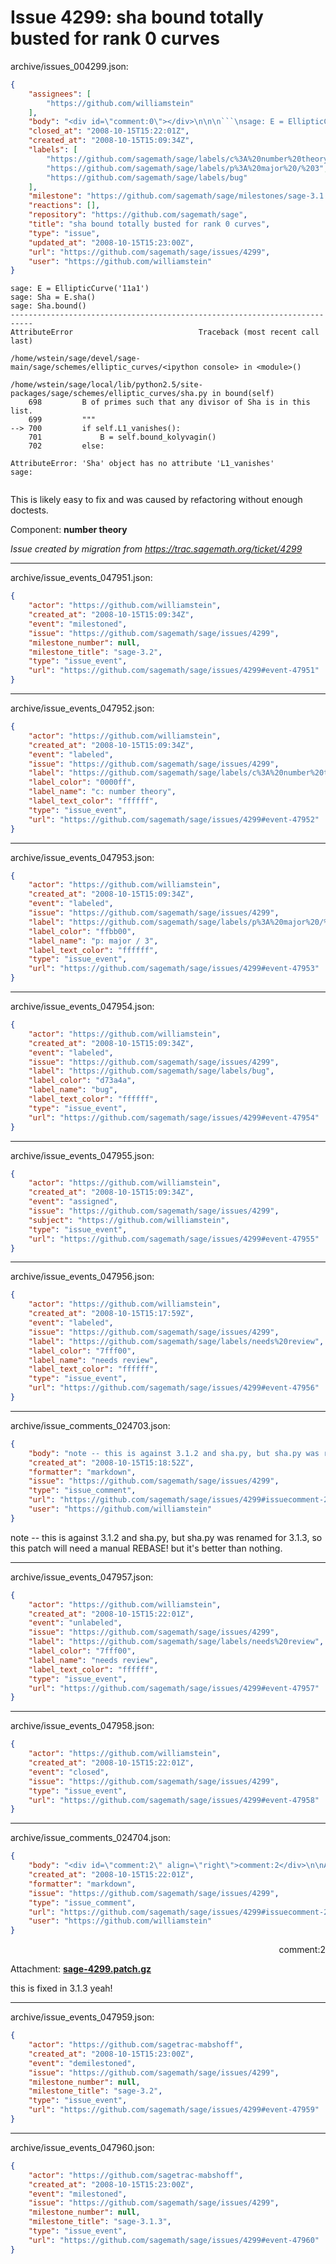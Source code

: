 # Issue 4299: sha bound totally busted for rank 0 curves

archive/issues_004299.json:
```json
{
    "assignees": [
        "https://github.com/williamstein"
    ],
    "body": "<div id=\"comment:0\"></div>\n\n\n```\nsage: E = EllipticCurve('11a1')\nsage: Sha = E.sha()\nsage: Sha.bound()\n---------------------------------------------------------------------------\nAttributeError                            Traceback (most recent call last)\n\n/home/wstein/sage/devel/sage-main/sage/schemes/elliptic_curves/<ipython console> in <module>()\n\n/home/wstein/sage/local/lib/python2.5/site-packages/sage/schemes/elliptic_curves/sha.py in bound(self)\n    698         B of primes such that any divisor of Sha is in this list.\n    699         \"\"\"\n--> 700         if self.L1_vanishes():\n    701             B = self.bound_kolyvagin()\n    702         else:\n\nAttributeError: 'Sha' object has no attribute 'L1_vanishes'\nsage:\n                                        \n```\n\nThis is likely easy to fix and was caused by refactoring without enough doctests.\n\nComponent: **number theory**\n\n_Issue created by migration from https://trac.sagemath.org/ticket/4299_\n\n",
    "closed_at": "2008-10-15T15:22:01Z",
    "created_at": "2008-10-15T15:09:34Z",
    "labels": [
        "https://github.com/sagemath/sage/labels/c%3A%20number%20theory",
        "https://github.com/sagemath/sage/labels/p%3A%20major%20/%203",
        "https://github.com/sagemath/sage/labels/bug"
    ],
    "milestone": "https://github.com/sagemath/sage/milestones/sage-3.1.3",
    "reactions": [],
    "repository": "https://github.com/sagemath/sage",
    "title": "sha bound totally busted for rank 0 curves",
    "type": "issue",
    "updated_at": "2008-10-15T15:23:00Z",
    "url": "https://github.com/sagemath/sage/issues/4299",
    "user": "https://github.com/williamstein"
}
```
<div id="comment:0"></div>


```
sage: E = EllipticCurve('11a1')
sage: Sha = E.sha()
sage: Sha.bound()
---------------------------------------------------------------------------
AttributeError                            Traceback (most recent call last)

/home/wstein/sage/devel/sage-main/sage/schemes/elliptic_curves/<ipython console> in <module>()

/home/wstein/sage/local/lib/python2.5/site-packages/sage/schemes/elliptic_curves/sha.py in bound(self)
    698         B of primes such that any divisor of Sha is in this list.
    699         """
--> 700         if self.L1_vanishes():
    701             B = self.bound_kolyvagin()
    702         else:

AttributeError: 'Sha' object has no attribute 'L1_vanishes'
sage:
                                        
```

This is likely easy to fix and was caused by refactoring without enough doctests.

Component: **number theory**

_Issue created by migration from https://trac.sagemath.org/ticket/4299_





---

archive/issue_events_047951.json:
```json
{
    "actor": "https://github.com/williamstein",
    "created_at": "2008-10-15T15:09:34Z",
    "event": "milestoned",
    "issue": "https://github.com/sagemath/sage/issues/4299",
    "milestone_number": null,
    "milestone_title": "sage-3.2",
    "type": "issue_event",
    "url": "https://github.com/sagemath/sage/issues/4299#event-47951"
}
```



---

archive/issue_events_047952.json:
```json
{
    "actor": "https://github.com/williamstein",
    "created_at": "2008-10-15T15:09:34Z",
    "event": "labeled",
    "issue": "https://github.com/sagemath/sage/issues/4299",
    "label": "https://github.com/sagemath/sage/labels/c%3A%20number%20theory",
    "label_color": "0000ff",
    "label_name": "c: number theory",
    "label_text_color": "ffffff",
    "type": "issue_event",
    "url": "https://github.com/sagemath/sage/issues/4299#event-47952"
}
```



---

archive/issue_events_047953.json:
```json
{
    "actor": "https://github.com/williamstein",
    "created_at": "2008-10-15T15:09:34Z",
    "event": "labeled",
    "issue": "https://github.com/sagemath/sage/issues/4299",
    "label": "https://github.com/sagemath/sage/labels/p%3A%20major%20/%203",
    "label_color": "ffbb00",
    "label_name": "p: major / 3",
    "label_text_color": "ffffff",
    "type": "issue_event",
    "url": "https://github.com/sagemath/sage/issues/4299#event-47953"
}
```



---

archive/issue_events_047954.json:
```json
{
    "actor": "https://github.com/williamstein",
    "created_at": "2008-10-15T15:09:34Z",
    "event": "labeled",
    "issue": "https://github.com/sagemath/sage/issues/4299",
    "label": "https://github.com/sagemath/sage/labels/bug",
    "label_color": "d73a4a",
    "label_name": "bug",
    "label_text_color": "ffffff",
    "type": "issue_event",
    "url": "https://github.com/sagemath/sage/issues/4299#event-47954"
}
```



---

archive/issue_events_047955.json:
```json
{
    "actor": "https://github.com/williamstein",
    "created_at": "2008-10-15T15:09:34Z",
    "event": "assigned",
    "issue": "https://github.com/sagemath/sage/issues/4299",
    "subject": "https://github.com/williamstein",
    "type": "issue_event",
    "url": "https://github.com/sagemath/sage/issues/4299#event-47955"
}
```



---

archive/issue_events_047956.json:
```json
{
    "actor": "https://github.com/williamstein",
    "created_at": "2008-10-15T15:17:59Z",
    "event": "labeled",
    "issue": "https://github.com/sagemath/sage/issues/4299",
    "label": "https://github.com/sagemath/sage/labels/needs%20review",
    "label_color": "7fff00",
    "label_name": "needs review",
    "label_text_color": "ffffff",
    "type": "issue_event",
    "url": "https://github.com/sagemath/sage/issues/4299#event-47956"
}
```



---

archive/issue_comments_024703.json:
```json
{
    "body": "note -- this is against 3.1.2 and sha.py, but sha.py was renamed for 3.1.3, so this patch will need a manual REBASE!  but it's better than nothing.",
    "created_at": "2008-10-15T15:18:52Z",
    "formatter": "markdown",
    "issue": "https://github.com/sagemath/sage/issues/4299",
    "type": "issue_comment",
    "url": "https://github.com/sagemath/sage/issues/4299#issuecomment-24703",
    "user": "https://github.com/williamstein"
}
```

note -- this is against 3.1.2 and sha.py, but sha.py was renamed for 3.1.3, so this patch will need a manual REBASE!  but it's better than nothing.



---

archive/issue_events_047957.json:
```json
{
    "actor": "https://github.com/williamstein",
    "created_at": "2008-10-15T15:22:01Z",
    "event": "unlabeled",
    "issue": "https://github.com/sagemath/sage/issues/4299",
    "label": "https://github.com/sagemath/sage/labels/needs%20review",
    "label_color": "7fff00",
    "label_name": "needs review",
    "label_text_color": "ffffff",
    "type": "issue_event",
    "url": "https://github.com/sagemath/sage/issues/4299#event-47957"
}
```



---

archive/issue_events_047958.json:
```json
{
    "actor": "https://github.com/williamstein",
    "created_at": "2008-10-15T15:22:01Z",
    "event": "closed",
    "issue": "https://github.com/sagemath/sage/issues/4299",
    "type": "issue_event",
    "url": "https://github.com/sagemath/sage/issues/4299#event-47958"
}
```



---

archive/issue_comments_024704.json:
```json
{
    "body": "<div id=\"comment:2\" align=\"right\">comment:2</div>\n\nAttachment: **[sage-4299.patch.gz](https://github.com/sagemath/sage/files/ticket4299/sage-4299.patch.gz)**\n\nthis is fixed in 3.1.3  yeah!",
    "created_at": "2008-10-15T15:22:01Z",
    "formatter": "markdown",
    "issue": "https://github.com/sagemath/sage/issues/4299",
    "type": "issue_comment",
    "url": "https://github.com/sagemath/sage/issues/4299#issuecomment-24704",
    "user": "https://github.com/williamstein"
}
```

<div id="comment:2" align="right">comment:2</div>

Attachment: **[sage-4299.patch.gz](https://github.com/sagemath/sage/files/ticket4299/sage-4299.patch.gz)**

this is fixed in 3.1.3  yeah!



---

archive/issue_events_047959.json:
```json
{
    "actor": "https://github.com/sagetrac-mabshoff",
    "created_at": "2008-10-15T15:23:00Z",
    "event": "demilestoned",
    "issue": "https://github.com/sagemath/sage/issues/4299",
    "milestone_number": null,
    "milestone_title": "sage-3.2",
    "type": "issue_event",
    "url": "https://github.com/sagemath/sage/issues/4299#event-47959"
}
```



---

archive/issue_events_047960.json:
```json
{
    "actor": "https://github.com/sagetrac-mabshoff",
    "created_at": "2008-10-15T15:23:00Z",
    "event": "milestoned",
    "issue": "https://github.com/sagemath/sage/issues/4299",
    "milestone_number": null,
    "milestone_title": "sage-3.1.3",
    "type": "issue_event",
    "url": "https://github.com/sagemath/sage/issues/4299#event-47960"
}
```
